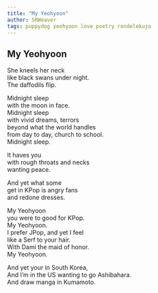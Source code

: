 ```yaml
---
title: "My Yeohyoon"
author: SRWeaver
tags: puppydog yeohyoon love poetry rondelekujo
---
```

## My Yeohyoon
She kneels her neck<br />
like black swans under night.<br />
The daffodils flip.<br />

Midnight sleep<br />
with the moon in face.<br />
Midnight sleep<br />
with vivid dreams, terrors<br />
beyond what the world handles<br />
from day to day, church to school.<br />
Midnight sleep.

It haves you<br />
with rough throats and necks<br />
wanting peace.

And yet what some<br />
get in KPop is angry fans<br />
and redone dresses.

My Yeohyoon<br />
you were to good for KPop.<br />
My Yeohyoon.<br />
I prefer JPop, and yet I feel<br />
like a Serf to your hair.<br />
With Dami the maid of honor.<br />
My Yeohyoon.

And yet your in South Korea,<br />
And I’m in the US wanting to go Ashibahara.<br />
And draw manga in Kumamoto.
